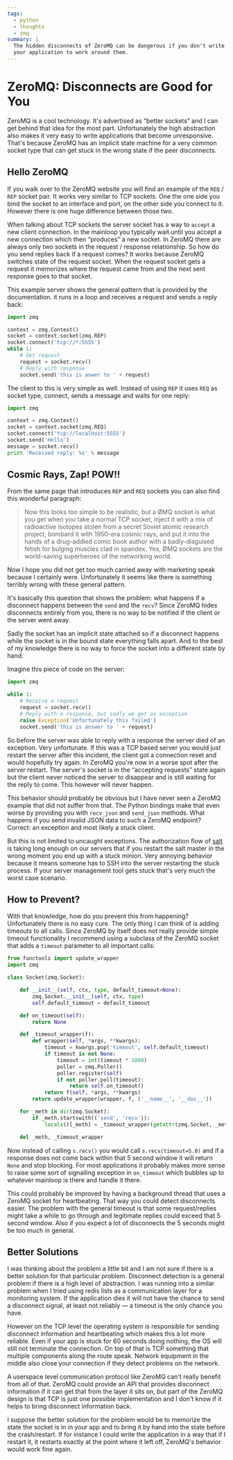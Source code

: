 ```yaml
---
tags:
  - python
  - thoughts
  - zmq
summary: |
  The hidden disconnects of ZeroMQ can be dangerous if you don't write
  your application to work around them.
---
```


# ZeroMQ: Disconnects are Good for You

ZeroMQ is a cool technology.  It's advertised as “better sockets” and I
can get behind that idea for the most part.  Unfortunately the high
abstraction also makes it very easy to write applications that become
unresponsive.  That's because ZeroMQ has an implicit state machine for a
very common socket type that can get stuck in the wrong state if the peer
disconnects.

## Hello ZeroMQ

If you walk over to the ZeroMQ website you will find an example of the
`REQ` / `REP` socket pair.  It works very similar to TCP sockets.  One the
one side you bind the socket to an interface and port, on the other side
you connect to it.  However there is one huge difference between those
two.

When talking about TCP sockets the server socket has a way to `accept` a
new client connection.  In the mainloop you typically wait until you
accept a new connection which then “produces” a new socket.  In ZeroMQ
there are always only two sockets in the request / response relationship.
So how do you send replies back if a request comes?  It works because
ZeroMQ switches state of the request socket.  When the request socket gets
a request it memorizes where the request came from and the next sent
response goes to that socket.

This example server shows the general pattern that is provided by the
documentation.  it runs in a loop and receives a request and sends a reply
back:

```python
import zmq

context = zmq.Context()
socket = context.socket(zmq.REP)
socket.connect('tcp://*:5555')
while 1:
    # Get request
    request = socket.recv()
    # Reply with response
    socket.send('this is anwer to ' + request)
```

The client to this is very simple as well.  Instead of using `REP` it uses
`REQ` as socket type, connect, sends a message and waits for one reply:

```python
import zmq

context = zmq.Context()
socket = context.socket(zmq.REQ)
socket.connect('tcp://localhost:5555')
socket.send('Hello')
message = socket.recv()
print 'Received reply: %s' % message
```

## Cosmic Rays, Zap! POW!!

From the same page that introduces `REP` and `REQ` sockets you can also
find this wonderful paragraph:

> Now this looks too simple to be realistic, but a ØMQ socket is what
you get when you take a normal TCP socket, inject it with a mix of
radioactive isotopes stolen from a secret Soviet atomic research
project, bombard it with 1950-era cosmic rays, and put it into the
hands of a drug-addled comic book author with a badly-disguised fetish
for bulging muscles clad in spandex. Yes, ØMQ sockets are the
world-saving superheroes of the networking world.
>

Now I hope you did not get too much carried away with marketing speak
because I certainly were.  Unfortunately it seems like there is something
terribly wrong with these general pattern.

It's basically this question that shows the problem: what happens if a
disconnect happens between the `send` and the `recv`?  Since ZeroMQ hides
disconnects entirely from you, there is no way to be notified if the
client or the server went away.

Sadly the socket has an implicit state attached so if a disconnect happens
while the socket is in the bound state everything falls apart.  And to the
best of my knowledge there is no way to force the socket into a different
state by hand.

Imagine this piece of code on the server:

```python
import zmq

while 1:
    # Receive a request
    request = socket.recv()
    # Reply with a response, but sadly we get an exception
    raise Exception('Unfortunately this failed')
    socket.send('this is answer to ' + request)
```

So before the server was able to reply with a response the server died of
an exception.  Very unfortunate.  If this was a TCP based server you would
just restart the server after this incident, the client got a connection
reset and would hopefully try again.  In ZeroMQ you're now in a worse spot
after the server restart.  The server's socket is in the “accepting
requests” state again but the client never noticed the server to disappear
and is still waiting for the reply to come.  This however will never
happen.

This behavior should probably be obvious but I have never seen a ZeroMQ
example that did not suffer from that.  The Python bindings make that even
worse by providing you with `recv_json` and `send_json` methods.  What
happens if you send invalid JSON data to such a ZeroMQ endpoint?  Correct:
an exception and most likely a stuck client.

But this is not limited to uncaught exceptions.  The authorization flow of
[salt](http://saltstack.org) is taking long enough on our servers that
if you restart the salt master in the wrong moment you end up with a stuck
minion.  Very annoying behavior because it means someone has to SSH into
the server restarting the stuck process.  If your server management tool
gets stuck that's very much the worst case scenario.

## How to Prevent?

With that knowledge, how do you prevent this from happening?
Unfortunately there is no easy cure.  The only thing I can think of is
adding timeouts to all calls.  Since ZeroMQ by itself does not really
provide simple timeout functionality I recommend using a subclass of the
ZeroMQ socket that adds a `timeout` parameter to all important calls:

```python
from functools import update_wrapper
import zmq

class Socket(zmq.Socket):

    def __init__(self, ctx, type, default_timeout=None):
        zmq.Socket.__init__(self, ctx, type)
        self.default_timeout = default_timeout

    def on_timeout(self):
        return None

    def _timeout_wrapper(f):
        def wrapper(self, *args, **kwargs):
            timeout = kwargs.pop('timeout', self.default_timeout)
            if timeout is not None:
                timeout = int(timeout * 1000)
                poller = zmq.Poller()
                poller.register(self)
                if not poller.poll(timeout):
                    return self.on_timeout()
            return f(self, *args, **kwargs)
        return update_wrapper(wrapper, f, ('__name__', '__doc__'))

    for _meth in dir(zmq.Socket):
        if _meth.startswith(('send', 'recv')):
            locals()[_meth] = _timeout_wrapper(getattr(zmq.Socket, _meth))

    del _meth, _timeout_wrapper
```

Now instead of calling `s.recv()` you would call `s.recv(timeout=5.0)` and
if a response does not come back within that 5 second window it will
return `None` and stop blocking.  For most applications it probably makes
more sense to raise some sort of signalling exception in `on_timeout`
which bubbles up to whatever mainloop is there and handle it there.

This could probably be improved by having a background thread that uses a
ZeroMQ socket for heartbeating.  That way you could detect disconnects
easier.  The problem with the general timeout is that some
request/replies might take a while to go through and legitimate replies
could exceed that 5 second window.  Also if you expect a lot of
disconnects the 5 seconds might be too much in general.

## Better Solutions

I was thinking about the problem a little bit and I am not sure if there
is a better solution for that particular problem.  Disconnect detection is
a general problem if there is a high level of abstraction.  I was running
into a similar problem when I tried using redis lists as a communication
layer for a monitoring system.  If the application dies it will not have
the chance to send a disconnect signal, at least not reliably — a timeout
is the only chance you have.

However on the TCP level the operating system is responsible for sending
disconnect information and heartbeating which makes this a lot more
reliable.  Even if your app is stuck for 60 seconds doing nothing, the OS
will still not terminate the connection.  On top of that is TCP something
that multiple components along the route speak.  Network equipment in the
middle also close your connection if they detect problems on the network.

A userspace level communication protocol like ZeroMQ can't really benefit
from all of that.  ZeroMQ could provide an API that provides disconnect
information if it can get that from the layer it sits on, but part of the
ZeroMQ design is that TCP is just one possible implementation and I don't
know if it helps to bring disconnect information back.

I suppose the better solution for the problem would be to memorize the
state the socket is in in your app and to bring it by hand into the state
before the crash/restart.  If for instance I could write the application
in a way that if I restart it, it restarts exactly at the point where it
left off, ZeroMQ's behavior would work fine again.
